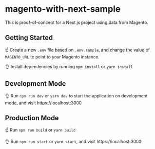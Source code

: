 # magento-with-next-sample

This is proof-of-concept for a Next.js project using data from Magento.

## Getting Started 

☝️ Create a new `.env` file based on `.env.sample`, and change the value of `MAGENTO_URL` to point to your Magento instance.

👌 Install dependencies by running `npm install` or `yarn install`


## Development Mode

👌 Run `npm run dev` or `yarn dev` to start the application on development mode, and visit https://localhost:3000


## Production Mode

☝️ Run `npm run build` or `yarn build`

👌 Run `npm run start` or `yarn start`, and visit https://localhost:3000
